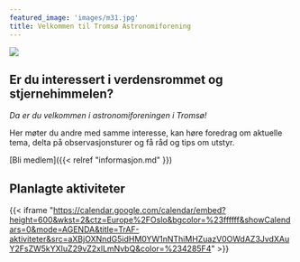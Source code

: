 ```yaml
---
featured_image: 'images/m31.jpg'
title: Velkommen til Tromsø Astronomiforening
---
```



![](/images/traf_logo_navn_stor.png)

## Er du interessert i verdensrommet og stjernehimmelen?
*Da er du velkommen i astronomiforeningen i Tromsø!*

Her møter du andre med samme interesse, kan høre foredrag om aktuelle tema, delta på observasjonsturer og få råd og tips om utstyr.

[Bli medlem]({{< relref "informasjon.md" }})

## Planlagte aktiviteter
{{< iframe "https://calendar.google.com/calendar/embed?height=600&wkst=2&ctz=Europe%2FOslo&bgcolor=%23ffffff&showCalendars=0&mode=AGENDA&title=TrAF-aktiviteter&src=aXBjOXNndG5idHM0YW1nNThiMHZuazV0OWdAZ3JvdXAuY2FsZW5kYXIuZ29vZ2xlLmNvbQ&color=%234285F4" >}}
